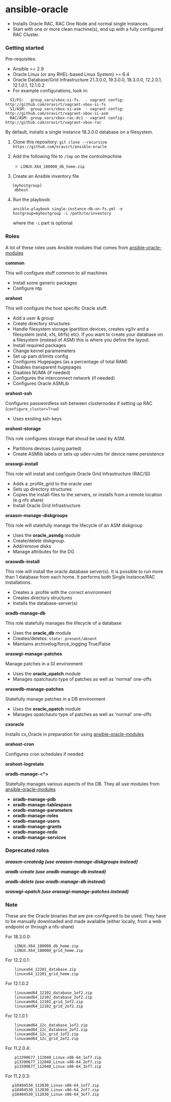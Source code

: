 # ansible-oracle

- Installs Oracle RAC, RAC One Node and normal single instances.
- Start with one or more clean machine(s), end up with a fully configured RAC Cluster.

### Getting started

Pre-requisites:

- Ansible >= 2.9
- Oracle Linux (or any RHEL-based Linux System) >= 6.4
- Oracle Database/Grid Infrastructure 21.3.0.0, 19.3.0.0, 18.3.0.0, 12.2.0.1, 12.1.0.1, 12.1.0.2
- For example configurations, look in:

```
  SI/FS:   group_vars/vbox-si-fs.  - vagrant config: http://github.com/oravirt/vagrant-vbox-si-fs
  SI/ASM:  group_vars/vbox-si-asm  - vagrant config: http://github.com/oravirt/vagrant-vbox-si-asm
  RAC/ASM: group_vars/vbox-rac-dc1 - vagrant config: http://github.com/oravirt/vagrant-vbox-rac
```

By default, installs a single instance 18.3.0.0 database on a filesystem.

1. Clone this repository:
   `git clone --recursive https://github.com/oravirt/ansible-oracle`

2. Add the following file to `/tmp` on the controlmachine
   - `LINUX.X64_180000_db_home.zip`

3. Create an Ansible inventory file

```
   [myhostgroup]
    dbhost
```

4. Run the playbook:

   `ansible-playbook single-instance-db-on-fs.yml -e hostgroup=myhostgroup -i /path/to/inventory`

   where the `-i` part is optional


### Roles

A lot of these roles uses Ansible modules that comes from [ansible-oracle-modules](https://github.com/oravirt/ansible-oracle-modules)

**common**

This will configure stuff common to all machines
- Install some generic packages
- Configure ntp


**orahost**

This will configure the host specific Oracle stuff:
- Add a user & group
- Create directory structures
- Handle filesystem storage (partition devices, creates vg/lv and a filesystem (ext4, xfs, btrfs) etc). If you want to create your database on a filesystem (instead of ASM) this is where you define the layout.
- Install required packages
- Change kernel paramemeters
- Set up pam.d/limits config
- Configures Hugepages (as a percentage of total RAM)
- Disables transparent hugepages
- Disables NUMA (if needed)
- Configures the interconnect network (if needed)
- Configures Oracle ASMLib


**orahost-ssh**

Configures passwordless ssh between clusternodes if setting up RAC (`configure_cluster=True`)
- Uses existing ssh-keys


**orahost-storage**

This role configures storage that shoud be used by ASM.
- Partitions devices (using parted)
- Create ASMlib labels or sets up udev-rules for device name persistence


**oraswgi-install**

This role will install and configure Oracle Grid Infrastructure (RAC/SI)
- Adds a .profile_grid to the oracle user
- Sets up directory structures
- Copies the install-files to the servers, or installs from a remote location (e.g nfs share)
- Install Oracle Grid Infrastructure



**oraasm-manage-diskgroups**

This role will statefully manage the lifecycle of an ASM diskgroup
- Uses the **oracle_asmdg** module
- Create/delete diskgroup.
- Add/remove disks
- Manage attributes for the DG

**oraswdb-install**

This role will install the oracle database server(s). It is possible to run more than 1 database from each home. It performs both Single Instance/RAC installations.
- Creates a .profile with the correct environment
- Creates directory structures
- Installs the database-server(s)


**oradb-manage-db**

This role statefully manages the lifecycle of a database
- Uses the **oracle_db** module
- Creates/deletes: `state: present/absent`
- Maintains archivelog/force_logging True/False

**oraswgi-manage-patches**

Manage patches in a GI environment
- Uses the **oracle_opatch** module
- Manages opatchauto type of patches as well as 'normal' one-offs

**oraswdb-manage-patches**

Statefully manage patches in a DB environment
- Uses the **oracle_opatch** module
- Manages opatchauto type of patches as well as 'normal' one-offs


**cxoracle**

Installs cx_Oracle in preparation for using [ansible-oracle-modules](https://github.com/oravirt/ansible-oracle-modules)


**orahost-cron**

Configures cron schedules if needed


**orahost-logrotate**


**oradb-manage-<*>**

Statefully manages various aspects of the DB. They all use modules from [ansible-oracle-modules](https://github.com/oravirt/ansible-oracle-modules)

- **oradb-manage-pdb**
- **oradb-manage-tablespace**
- **oradb-manage-parameters**
- **oradb-manage-roles**
- **oradb-manage-users**
- **oradb-manage-grants**
- **oradb-manage-redo**
- **oradb-manage-services**



### Deprecated roles

_**oraasm-createdg (use oraasm-manage-diskgroups instead)**_

_**oradb-create (use oradb-manage-db instead)**_

_**oradb-delete (use oradb-manage-db instead)**_

_**oraswgi-opatch (use oraswgi-manage-patches instead)**_



### Note

These are the Oracle binaries that are pre-configured to be used. They have to be manually downloaded and made available (either locally, from a web endpoint or through a nfs-share)

For 18.3.0.0:
```
    LINUX.X64_180000_db_home.zip
    LINUX.X64_180000_grid_home.zip
 ```


For 12.2.0.1:
```
    linuxx64_12201_database.zip
    linuxx64_12201_grid_home.zip
 ```

For 12.1.0.2
```
    linuxamd64_12102_database_1of2.zip
    linuxamd64_12102_database_2of2.zip
    linuxamd64_12102_grid_1of2.zip
    linuxamd64_12102_grid_2of2.zip
 ```

For 12.1.0.1:
```
    linuxamd64_12c_database_1of2.zip
    linuxamd64_12c_database_2of2.zip
    linuxamd64_12c_grid_1of2.zip
    linuxamd64_12c_grid_2of2.zip
 ```

For 11.2.0.4:
```
    p13390677_112040_Linux-x86-64_1of7.zip
    p13390677_112040_Linux-x86-64_2of7.zip
    p13390677_112040_Linux-x86-64_3of7.zip
 ```

 For 11.2.0.3:
 ```
    p10404530_112030_Linux-x86-64_1of7.zip
    p10404530_112030_Linux-x86-64_2of7.zip
    p10404530_112030_Linux-x86-64_3of7.zip
 ```
